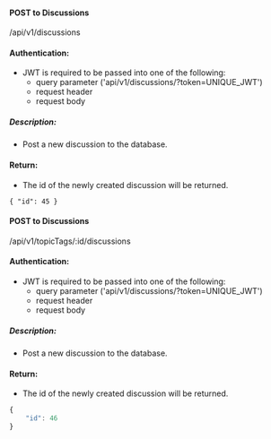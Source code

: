 #### POST to Discussions
/api/v1/discussions

#### Authentication:
- JWT is required to be passed into one of the following:
  - query parameter ('api/v1/discussions/?token=UNIQUE_JWT')
  - request header
  - request body

##### Description:
- Post a new discussion to the database.

#### Return:
- The id of the newly created discussion will be returned.

`{
    "id": 45
}`

#### POST to Discussions
/api/v1/topicTags/:id/discussions

#### Authentication:
- JWT is required to be passed into one of the following:
  - query parameter ('api/v1/discussions/?token=UNIQUE_JWT')
  - request header
  - request body

##### Description:
- Post a new discussion to the database.

#### Return:
- The id of the newly created discussion will be returned.

```javascript
{
    "id": 46
}
```
